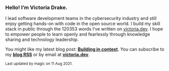 ### Hello! I’m Victoria Drake.

I lead software development teams in the cybersecurity industry and still enjoy getting hands-on with code in the open source world. I build my skill stack in public through the 120353 words I’ve written on [victoria.dev](https://victoria.dev). I hope to empower people to learn openly and fearlessly through knowledge sharing and technology leadership.

You might like my latest blog post: **[Building in context](https://victoria.dev/blog/building-in-context/)**. You can subscribe to my [**blog RSS**](https://victoria.dev/index.xml) or by email at [**victoria.dev**](https://victoria.dev).

<sub>Last updated by magic on 11 Aug 2021.</sub>
